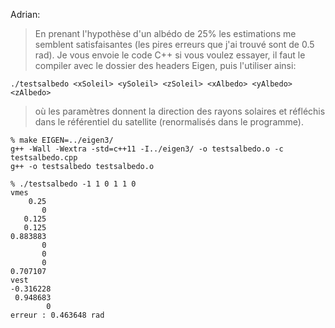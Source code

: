 Adrian:

>En prenant l'hypothèse d'un albédo de 25% les estimations me semblent satisfaisantes (les pires erreurs que j'ai trouvé sont de 0.5 rad). Je vous envoie le code C++ si vous voulez essayer, il faut le compiler avec le dossier des headers Eigen, puis l'utiliser ainsi:
>
    ./testsalbedo <xSoleil> <ySoleil> <zSoleil> <xAlbedo> <yAlbedo> <zAlbedo>

>où les paramètres donnent la direction des rayons solaires et réfléchis dans le référentiel du satellite (renormalisés dans le programme).

    % make EIGEN=../eigen3/
    g++ -Wall -Wextra -std=c++11 -I../eigen3/ -o testsalbedo.o -c testsalbedo.cpp
    g++ -o testsalbedo testsalbedo.o

    % ./testsalbedo -1 1 0 1 1 0
    vmes
        0.25
           0
       0.125
       0.125
    0.883883
           0
           0
           0
    0.707107
    vest
    -0.316228
     0.948683
            0
    erreur : 0.463648 rad

